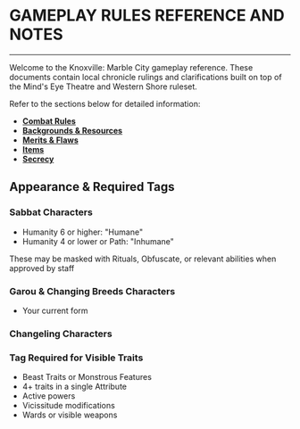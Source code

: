 # GAMEPLAY RULES REFERENCE AND NOTES

---

Welcome to the Knoxville: Marble City gameplay reference. These documents contain local chronicle rulings and clarifications built on top of the Mind's Eye Theatre and Western Shore ruleset.

Refer to the sections below for detailed information:

- [**Combat Rules**](./1-COMBAT.md)
- [**Backgrounds & Resources**](./2-BACKGROUNDS.md)
- [**Merits & Flaws**](./3-MERITS-FLAWS.md)
- [**Items**](./4-ITEMS.md)
- [**Secrecy**](./5-SECRECY.md)

## Appearance & Required Tags

### Sabbat Characters
- Humanity 6 or higher: "Humane"
- Humanity 4 or lower or Path: "Inhumane"

These may be masked with Rituals, Obfuscate, or relevant abilities when approved by staff

### Garou & Changing Breeds Characters
- Your current form

### Changeling Characters


### Tag Required for Visible Traits
- Beast Traits or Monstrous Features
- 4+ traits in a single Attribute
- Active powers
- Vicissitude modifications
- Wards or visible weapons